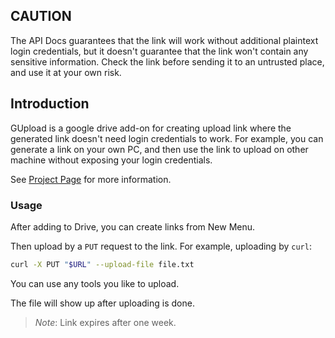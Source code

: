 ## CAUTION
The API Docs guarantees that the link will work without additional plaintext login credentials, but it doesn't guarantee that the link won't contain any sensitive information. Check the link before sending it to an untrusted place, and use it at your own risk.

## Introduction

GUpload is a google drive add-on for creating upload link where the generated link doesn't need login credentials to work. For example, you can generate a link on your own PC, and then use the link to upload on other machine without exposing your login credentials.

See [Project Page](https://sasdf.cf/GUpload/) for more information.

### Usage

After adding to Drive, you can create links from New Menu.

Then upload by a `PUT` request to the link. For example, uploading by `curl`:
```bash
curl -X PUT "$URL" --upload-file file.txt
```
You can use any tools you like to upload.

The file will show up after uploading is done.

> *Note*: Link expires after one week.
